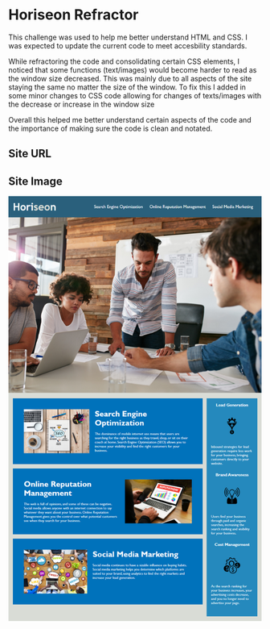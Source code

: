 # Horiseon Refractor

This challenge was used to help me better understand HTML and CSS. I was expected to update the current code to meet accesbility standards.

While refractoring the code and consolidating certain CSS elements, I noticed that some functions (text/images) would become harder to read as the window size decreased. This was mainly due to all aspects of the site staying the same no matter the size of the window. To fix this I added in some minor changes to CSS code allowing for changes of texts/images with the decrease or increase in the window size

Overall this helped me better understand certain aspects of the code and the importance of making sure the code is clean and notated. 

## Site URL



## Site Image

![HoriseonSite](/Horiseon_Challenge/Develop/assets/images/Horiseon%20Site.png)

